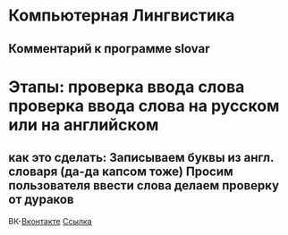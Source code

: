 
Компьютерная Лингвистика
=====================

Комментарий к программе slovar
-----------------------------------

Этапы:
проверка ввода слова
проверка ввода слова на русском или на английском 
=====================

как это сделать:
Записываем буквы из англ. словаря (да-да капсом тоже)
Просим пользователя ввести слова
делаем проверку от дураков
-----------------------------------

ВК-[Вконтакте](https://vk.com/genjimainlol)
[Ссылка](https://github.com/ZZZerock/lingvist/blob/main/slovarik)
